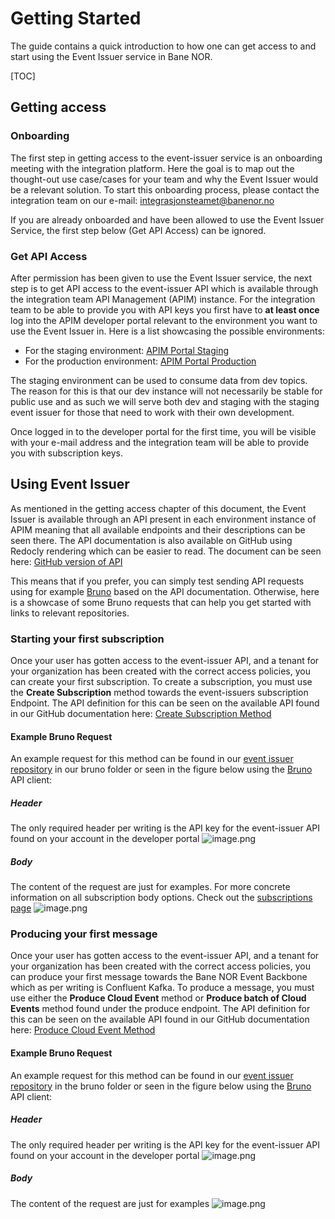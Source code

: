 # Getting Started

The guide contains a quick introduction to how one can get access to and start using the Event Issuer service in Bane NOR.

[TOC]

## Getting access

### Onboarding

The first step in getting access to the event-issuer service is an onboarding meeting with the integration platform. Here the goal is to map out the thought-out use case/cases for your team and why the Event Issuer would be a relevant solution. To start this onboarding process, please contact the integration team on our e-mail: <integrasjonsteamet@banenor.no>

If you are already onboarded and have been allowed to use the Event Issuer Service, the first step below (Get API Access) can be ignored.

### Get API Access

After permission has been given to use the Event Issuer service, the next step is to get API access to the event-issuer API which is available through the integration team API Management (APIM) instance. For the integration team to be able to provide you with API keys you first have to **at least once** log into the APIM developer portal relevant to the environment you want to use the Event Issuer in. Here is a list showcasing the possible environments:

- For the staging environment: [APIM Portal Staging](https://test.api-portal.apps.banenor.no )
- For the production environment: [APIM Portal Production](https://api-portal.banenor.no/)

The staging environment can be used to consume data from dev topics. The reason for this is that our dev instance will not necessarily be stable for public use and as such we will serve both dev and staging with the staging event issuer for those that need to work with their own development.

Once logged in to the developer portal for the first time, you will be visible with your e-mail address and the integration team will be able to provide you with subscription keys.

## Using Event Issuer

As mentioned in the getting access chapter of this document, the Event Issuer is available through an API present in each environment instance of APIM meaning that all available endpoints and their descriptions can be seen there. The API documentation is also available on GitHub using Redocly rendering which can be easier to read. The document can be seen here: [GitHub version of API](/integration/Event-Issuer/apis/v1/)

This means that if you prefer, you can simply test sending API requests using for example [Bruno](https://www.usebruno.com/) based on the API documentation. Otherwise, here is a showcase of some Bruno requests that can help you get started with links to relevant repositories.

### Starting your first subscription

Once your user has gotten access to the event-issuer API, and a tenant for your organization has been created with the correct access policies, you can create your first subscription. To create a subscription, you must use the **Create Subscription** method towards the event-issuers subscription Endpoint. The API definition for this can be seen on the available API found in our GitHub documentation here: [Create Subscription Method](/integration/Event-Issuer/apis/v1/)

#### Example Bruno Request

An example request for this method can be found in our [event issuer repository](https://github.com/Bane-NOR/platform-docs) in our bruno folder or seen in the figure below using the [Bruno](https://www.usebruno.com/) API client:

##### Header

The only required header per writing is the API key for the event-issuer API found on your account in the developer portal
![image.png](/platform-docs/img/Event-Issuer/getting-started/Create-Subscription-Bruno-header.png)

##### Body

The content of the request are just for examples. For more concrete information on all subscription body options. Check out the [subscriptions page](/integration/Event-Issuer/User-Guides/subscriptions/)
 ![image.png](/platform-docs/img/Event-Issuer/getting-started/Create-Subscription-Bruno-body.png)

### Producing your first message

Once your user has gotten access to the event-issuer API, and a tenant for your organization has been created with the correct access policies, you can produce your first message towards the Bane NOR Event Backbone which as per writing is Confluent Kafka. To produce a message, you must use either the **Produce Cloud Event** method or **Produce batch of Cloud Events**  method found under the produce endpoint. The API definition for this can be seen on the available API found in our GitHub documentation here: [Produce Cloud Event Method](https://bane-nor.github.io/event-issuer/apis/v1/redoc-ebfe90c5.html#tag/Produce/operation/produce)

#### Example Bruno Request

An example request for this method can be found in our [event issuer repository](https://github.com/Bane-NOR/event-issuer?tab=readme-ov-file) in the bruno folder or seen in the figure below using the [Bruno](https://www.usebruno.com/) API client:

##### Header

The only required header per writing is the API key for the event-issuer API found on your account in the developer portal
![image.png](/platform-docs/img/Event-Issuer/getting-started/Produce-Event-Bruno-header.png)

##### Body

The content of the request are just for examples
![image.png](/platform-docs/img/Event-Issuer/getting-started/Produce-Event-Bruno-body.png)

